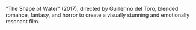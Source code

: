 "The Shape of Water" (2017), directed by Guillermo del Toro, blended romance, fantasy, and horror to create a visually stunning and emotionally resonant film.
